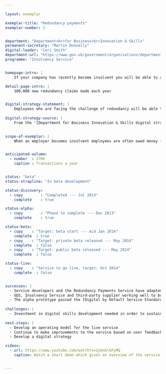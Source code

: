 ```yaml
---

layout: exemplar

exemplar-title: "Redundancy payments"
exemplar-number: 3


department: "Department<br>for Business<br>Innovation & Skills"
permanent-secretary: "Martin Donnelly"
digital-leader: "Ceri Smith"
department-url: "https://www.gov.uk/government/organisations/department-for-business-innovation-skills"
programme: "Insolvency Service"


homepage-intro: |
    If your company has recently become insolvent you will be able to apply for redundancy payment online

detail-page-intro: |
    100,000 new redundancy claims made each year


digital-strategy-statement: |
    Employees who are facing the challenge of redundancy will be able to apply for and access financial support from Government in a more immediate and easy to navigate manner than current channels allow, as will the insolvency practitioners administering cases.
    
digital-strategy-source: |
    From the '[Department for Business Innovation & Skills digital strategy](http://discuss.bis.gov.uk/digitalstrategy/page/7/)' --- December 2012
    

scope-of-exemplar: |
    When an employer becomes insolvent employees are often owed money (especially for redundancy pay). The Redundancy Payments Service processes claims for statutory redundancy payments, which are paid from the National Insurance Fund (NIF). The current claim process is largely paper based, which leads to unnecessary cost and increased potential for errors and delays. The scope of the exemplar is to create a digital claim process that will reduce the handling of paper, identify potential problems within claims so that they may be resolved more quickly, and increase confidence and trust in the system for both claimants and insolvency practitioners.


anticipated-volume:
  - number  : 270k
    caption : Transactions a year


status: "beta"
status-strapline: "In beta development"

status-discovery:
  - copy        : "Completed --- Jul 2013"
    complete    : true

status-alpha:
  - copy        : "Phase to complete --- Dec 2013"
    complete    : true

status-beta:
  - copy    : "Target: beta start --- mid Jan 2014"
    complete  : true
  - copy    : "Target: private beta released --- May 2014"
    complete  : false
  - copy    : "Target: public beta released --- May 2014"
    complete  : false

status-live:
  - copy    : "Service to go live, target: Oct 2014"
    complete  : false


successes: |
  - Service developers and the Redundancy Payments Service have adapted well to [agile development](https://www.gov.uk/service-manual/agile)
  - GDS, Insolvency Service and third-party supplier working well to build the service
  - The alpha prototype passed the [Digital by Default Service Standard](https://www.gov.uk/service-manual/digital-by-default) assessment
  
challenges: |
  - Investment in digital skills development needed in order to sustain the service
 
next-steps: |
  - Develop an operating model for the live service
  - Continue to make improvements to the service based on user feedback 
  - Develop a digital strategy

videos:
  - url: https://www.youtube.com/watch?v=2yXnblGFyMQ
    caption: Watch a short demo which gives an overview of the service, filmed January 2014


---
```




